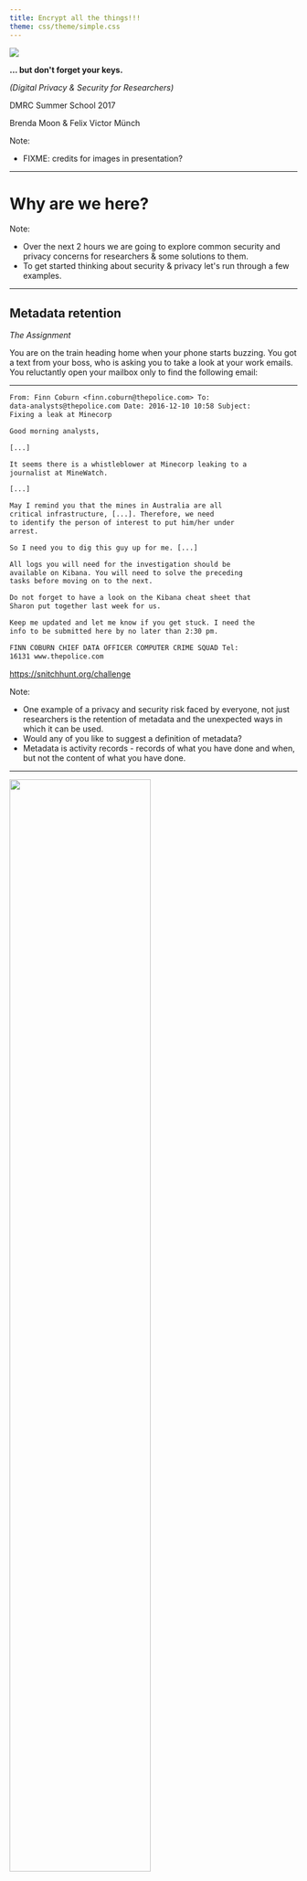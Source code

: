 ```yaml
---
title: Encrypt all the things!!!
theme: css/theme/simple.css
---
```


![](http://blog.serverfault.com/files/2016/02/encrypt-all-the-things1.png)

**... but don't forget your keys.**

*(Digital Privacy & Security for Researchers)*

DMRC Summer School 2017

Brenda Moon & Felix Victor Münch

Note:
* FIXME: credits for images in presentation?

---

# Why are we here?

Note:
* Over the next 2 hours we are going to explore common security and privacy concerns for researchers & some solutions to them.
* To get started thinking about security & privacy let's run through a few examples.

----

## Metadata retention

*The Assignment*

You are on the train heading home when your phone starts buzzing. You got a text from your boss, who is asking you to take a look at your work emails. You reluctantly open your mailbox only to find the following email:

----

```txt
From: Finn Coburn <finn.coburn@thepolice.com> To:
data-analysts@thepolice.com Date: 2016-12-10 10:58 Subject:
Fixing a leak at Minecorp

Good morning analysts,

[...]

It seems there is a whistleblower at Minecorp leaking to a
journalist at MineWatch.

[...]

May I remind you that the mines in Australia are all
critical infrastructure, [...]. Therefore, we need
to identify the person of interest to put him/her under
arrest.

So I need you to dig this guy up for me. [...]

All logs you will need for the investigation should be
available on Kibana. You will need to solve the preceding
tasks before moving on to the next.

Do not forget to have a look on the Kibana cheat sheet that
Sharon put together last week for us.

Keep me updated and let me know if you get stuck. I need the
info to be submitted here by no later than 2:30 pm.

FINN COBURN CHIEF DATA OFFICER COMPUTER CRIME SQUAD Tel:
16131 www.thepolice.com
```

https://snitchhunt.org/challenge

Note:
* One example of a privacy and security risk faced by everyone, not just researchers is the retention of metadata and the unexpected ways in which it can be used.
* Would any of you like to suggest a definition of metadata?
* Metadata is activity records - records of what you have done and when, but not the content of what you have done.

----

<img src='https://dl.dropboxusercontent.com/s/xfeqp79r5lv1wxq/2017-01-31%20at%203.23%20pm.png' width="70%">

(http://www.abc.net.au/triplej/programs/hack/how-team-of-pre-teens-found-whisteblower-using-metadata/8113668)

Note:
* Snitchhunt is a game designed by Gabor Szathmari of CryptoParty Sydney to demonstrate how metadata that is kept on every one of us can be used to track our movements.
* The original website has been taken down but Rosie Williams (@info_aus) has made a new online version (link included in resources at the end of this presentation)

----

# worst case scenarios

----

## weak password reuse

your Twitter accounts is hacked by angry gamergaters, and suddenly your devices are wiped

----

## Activity

Visit https://haveibeenpwned.com/ and look up your most used email address.

Note:
* demo first on our own account.
* explain about use of coloured stickynotes - put up red one if you need help, green one if you have finished activity.
* now go ahead and check your email
* FIXME: What heading level should this have?

----

## revealing IP address/VPN

researching in extremist bulletin boards/social networks
getting harassed in your neighbourhood afterwards

----

## unencrypted communication

Iranian protester communicates via iMessage but message gets sent via SMS service

----

## unencrypted devices

interview with journalist in Turkey with 'off-the-record' content on unencrypted Android phone gets confiscated at the airport before leaving the country.

Note:
* even if something similar might have happened, all examples are made up
* 15 minutes in!

---

# Group activity!

----

# Why are you here?

What do you want to get out of this session?
What privacy or security issues might effect your research?
Discuss in groups (5 minutes)

Note:
* break into groups
* discuss what privacy or security issues might effect your research & summarise on butchers paper
* each group report back

---

# Passwords
one ring to rule you all

----

## Main risks

When you've been pwned:

* common password (qwerty, 12345, monkey, love, ...) <!-- .element: class="fragment" -->
* easy to guess (qwerty12345, your name, your birthday, your partners birthday, your postcode, ) <!-- .element: class="fragment" -->
* reuse of passwords <!-- .element: class="fragment" -->
* storing password in an unsafe place (i.e. unencrypted and accessible from outside) <!-- .element: class="fragment" -->
* forgetting your password <!-- .element: class="fragment" -->

Note: 25 minutes in!

----

## Solution #1:

### Use a password manager

Note:
QUESTIONS:
* Who is using a password manager?
* Which one?

----

## What is a password manager?

* stores passwords in an encrypted (i.e. secure) file
* allows you to access all your passwords with a master password and/or keyfile
* can often generate secure passwords for you

Therefore your passwords will be **strong**,  will **not be reused**, and you don't have to worry about **memorising** them anymore.

Note:
* FIXME: need to define encrypted & keyfile

----

## We recommend

* KeePass, KeePassX, KeeWeb
    * Open source +
    * interoperable +
    * high reputation +
    * free +
    * not so convenient -
* 1Password
    * high reputation +
    * very convenient +
    * costs money -
    * closed source -

Note:
* links to all these are provided on the resources page at end of presentation

----

## Solution #2:

### Use 2-factor-authentication

----

## What is 2-factor authentication?

Something you know and something you have.

Note:
FIXME: Needs content!

----

## SMS is not a secure channel!

![Due to today's incident, it's possible some SMS messages were incorrectly delivered. All messages will be held while we resolve the issue.](TelstraSMSProblemsTweet.png)

Note:
* Last week Telstra outage caused by fire in Sydney exchange resulted in many SMS's being delivered to wrong phones

----

## SMS problems

* misdelivery
* unauthorised phone number porting
* not available during phone outages

Note:
* There has been examples in news lately of people repeatedly having their umbers ported just using their name and DOB as authorisation
* Same Telstra outage last week stopped people receiving SMS for 2FA

----

## We recommend

Use an app for 2 factor authentication

* [FreeOTP](https://freeotp.github.io/)
* [Google Authenticator (Android/iPhone/BlackBerry)](https://support.google.com/accounts/answer/1066447?hl=en)
* [Amazon AWS MFA (Android)](https://www.amazon.com/gp/product/B0061MU68M)
* [Authenticator (Windows Phone 7)](https://www.microsoft.com/en-us/store/p/authenticator/9wzdncrfj3rj)

Note:
* FIXME:
  * Not sure about FreeOTP - haven't used it

----

# Group activity!

Find out whether one of your most used services provides 2-factor-authentication

Note:
* break into groups
* check if service supports 2fa & summarise on butchers paper
* each group report back

---

# Communication

----

## Main risks

While transmitting sensitive information: the men in the middle

* others in open/untrusted WiFi <!-- .element: class="fragment" -->
* your email/messaging provider or anybody who has hacked or pretends to be them <!-- .element: class="fragment" -->
* authorities who subpoena any of your communication providers <!-- .element: class="fragment" -->

----

## Solution #1:

### PGP encryption

"Pretty Good Privacy"

----

## What is PGP encryption?

* puts a padlock on anything you want
* padlock is a 'public key'
* 'secret key' can open the padlock

----

## We recommend

* [keybase](https://keybase.io/)
* [GPGTools](https://gpgtools.org/)
* [Enigmail for Thunderbird](https://www.enigmail.net/index.php/en/)
* lots of mail clients have GPG support

----

# Group activity!

Get your keybase account with the invitation code we've sent you and encrypt a message to somebody else in this workshop. Send it to their email address.

Note:
* FIXME: I think we need to add screenshots & instructions for this? Or demo it - need a slide for the demo then I think.
* FIXME: Explain about verifying that the key belongs to who you think it does - need to do this more thoroughly for more critical communication
----

## Solution #2:

### Secure messenger / Private messaging

----

## What is a secure messenger?

* encrypts message end-to-end per default
* **explicitly** does not store activity records (metadata)
* is open source
* optional: has self-destructing messages

Note:
FIXME: define end-to-end, self-destructing
----

## We recommend

[Signal](https://whispersystems.org/)

Note:
* make sure you confirm that you are speaking to who you expect to be at the other end, and that the encryption is working properly before you exchange any confidential information.
---

# Researcher privacy

----

## Main risks

when researching on the internet:

* activity record (metadata) retention (by state/institution/ad networks)
    * by IP address
    * by browser cookies
* revealing of personal details to website owners
* other forms of browser finger printing

Note:
* your IP address may reveal your location, and stays the same at least during a single session, and possibly all the time. This means it can be used to track your visits across multiple websites
* browser cookies are stored on your computer and used to customise your experience of a website, but can also be used to track your use of a website and even between websites.
* if you login to a website you have provide your account details to that website and to your IP address
* new ways of identifying website visits are always being explored, for example using which fonts your browser reports as a finger print to identify your browser.
FIXME: define IP, define cookies
----

## Solution #1:

### https

----

## What is https?

* browser checks whether website has a valid certificate ('ID card')
* encrypts traffic between browser and website

----

## We recommend

* check the address bar in your browser
* https://www.eff.org/https-everywhere

Note:
FIXME: Images of Browser with/without valid SSL
----

# Group activity!

visit https://browserleaks.com

----

## Solution #2:

### VPN 'tunnel'

----

## What is a VPN?

* prevents eavesdropping, e.g. in an open WiFi
* BUT: does not verify certificates ('ID cards')
* hides your IP address (i.e. location, internet provider, other visited websites) from servers you communicate with
* can make you appear to be in another country and circumvent DNS or geo-blocking

----

## We recommend

Choose a VPN service which:

* claims not to store activity records (hard to verify)
* uses OpenVPN
* has servers in safe jurisdictions
* not insert advertising into your browsing stream

Remember that if it's too cheap you might be paying in other ways.

[NordVPN](https://nordvpn.com/) and [Private Internet Access](https://www.privateinternetaccess.com/) both have a long term high reputation

----

## Solution #2:

### Tor Browser

----

## What is Tor Browser?

* provides secure, not easily identifiable browser that doesn't leave traces
* onion-network (encrypted tunnel through encrypted tunnel through encrypted tunnel ...)
* does not prevent you from disclosing your identity e.g. by logging into Facebook

----

## We recommend

Use for high risk research, not for everyday use.

----

# Group activity!

Install Tor Browser and visit https://browserleaks.com again.

Tor Browser: https://www.torproject.org/projects/torbrowser.html.en

Note:
* Explain about using signatures to verify downloads?
* FIXME: Notes/ demo of how to install Tor Browser?
* What did you find was different in browserleaks report?

---

# Data storage

----

## Main risks

when storing data:

* unauthorised access to data, e.g. in the cloud
* unwanted access to devices, e.g. at airports
* data loss
* lost access

----

## Solution

----

# backup, backup, backup

3 independent copies

----

AND

----

![](http://blog.serverfault.com/files/2016/02/encrypt-all-the-things1.png)

**... but don't forget your keys.**
*(hint: use a password manager)*

----

## We recommend

* full device/disk/USB stick … encryption (mostly provided by OS)
* for files in the cloud:
    * [Cryptomator](https://cryptomator.org/)
    * [keybase](https://keybase.io/)
    * disk image encryption by your operating system

MAKE SURE YOU NEVER LOOSE YOUR KEYS OR PASSPHRASES!!! Or all will be lost.

Note:
* Most encryption services offer multiple ways of storing your keys or passphrases - take advantage of them, but make sure you store the keys or passphrases securely.
----

# Group activity!

Encrypt a file with keybase for you/for somebody else.

---

# How to choose a tool?

----

1. Open Source?
2. independent security audit/reputation?
3. will you actually use it?

---
# Where to from here?

At end of the presentation there is a list of all the software we've mentioned today and a list of useful websites for more information.

Depending on the level of risk to you or your research participants you may need to seek advice from a security/privacy expert before you begin your research.

Note:
* Risks/Solutions are changing over time, so important to get current advice before you start your research.
---

Questions?

---

# Resources

----

## Software Tools
* 1Password https://1password.com/
* Amazon AWS MFA (Android) https://www.amazon.com/gp/product/B0061MU68M
* Authenticator (Windows Phone 7) https://www.microsoft.com/en-us/store/p/authenticator/9wzdncrfj3rj
* Browser leaks https://browserleaks.com
* Cryptomator https://cryptomator.org/)
* Enigmail for Thunderbird https://www.enigmail.net/index.php/en/
* FreeOTP https://freeotp.github.io/
* Google Authenticator (Android/iPhone/BlackBerry) https://support.google.com/accounts/answer/1066447?hl=en
* GPGTools https://gpgtools.org/
* HTTPS Everywhere https://www.eff.org/https-everywhere
* keybase https://keybase.io/
* KeePass http://keepass.info/
* KeePassX https://www.keepassx.org/
* KeeWeb https://keeweb.info/
* NordVPN https://nordvpn.com/
* Private Internet Access https://www.privateinternetaccess.com/
* Signal https://whispersystems.org/
* Tor Browser: https://www.torproject.org/projects/torbrowser.html.en

Note:
FIXME: These are alpha sorted - wonder if they should be by type?

----

## websites

* CryptoParty https://www.cryptoparty.in/
* Electronic Freedom Foundation (EFF)
  * Privacy https://www.eff.org/issues/privacy
  * Surveillance Self-Defense https://ssd.eff.org/
    This has overviews, tutorials, and detailed guides for specific situations.
* Snitch hunt Game http://whistleblower.network/snitch/index.php


Note:
FIXME: Check if indenting list works
FIXME: more sites?
---

# Glossary of terms

* browser cookies
* encryption
* end-to-end
* https: HTTP over SSL https://en.wikipedia.org/wiki/HTTPS
* IP address
* keyfile
* metadata
* ssl or tsl: Secure Sockets Layer / Transport Layer Security https://en.wikipedia.org/wiki/Transport_Layer_Security
* threat model
* two factor authentication

Note:
FIXME:
* Add definitions for all technical terms here - see EFF website - maybe there is a glossary there we can just link to?
* short definition & link to wikipedia?
---

![](https://abs.twimg.com/icons/apple-touch-icon-192x192.png)

@brendam
@flxvctr
